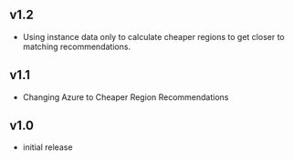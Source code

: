 v1.2
----
- Using instance data only to calculate cheaper regions to get closer to matching recommendations.

v1.1
----
- Changing Azure to Cheaper Region Recommendations

v1.0
----
- initial release
